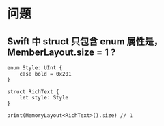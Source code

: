 # 问题

## Swift 中 struct 只包含 enum 属性是， MemberLayout.size = 1 ?

```
enum Style: UInt {
	case bold = 0x201
}

struct RichText {
	let style: Style
}

print(MemoryLayout<RichText>().size) // 1
```